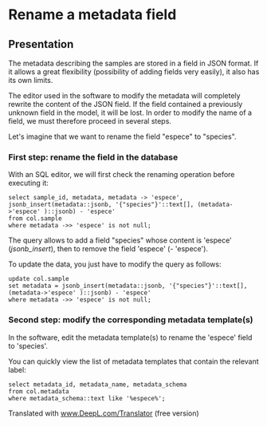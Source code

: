 # Rename a metadata field

## Presentation

The metadata describing the samples are stored in a field in JSON format. If it allows a great flexibility (possibility of adding fields very easily), it also has its own limits.

The editor used in the software to modify the metadata will completely rewrite the content of the JSON field. If the field contained a previously unknown field in the model, it will be lost.
In order to modify the name of a field, we must therefore proceed in several steps.

Let's imagine that we want to rename the field "espece" to "species".

### First step: rename the field in the database

With an SQL editor, we will first check the renaming operation before executing it: 

~~~
select sample_id, metadata, metadata -> 'espece',
jsonb_insert(metadata::jsonb, '{"species"}'::text[], (metadata->'espece' )::jsonb) - 'espece'
from col.sample 
where metadata ->> 'espece' is not null;
~~~

The query allows to add a field "species" whose content is 'espece' (*jsonb_insert*), then to remove the field 'espece' (- 'espece').

To update the data, you just have to modify the query as follows: 

~~~
update col.sample 
set metadata = jsonb_insert(metadata::jsonb, '{"species"}'::text[], (metadata->'espece' )::jsonb) - 'espece'
where metadata ->> 'espece' is not null;
~~~

### Second step: modify the corresponding metadata template(s)

In the software, edit the metadata template(s) to rename the 'espece' field to 'species'.

You can quickly view the list of metadata templates that contain the relevant label:

~~~
select metadata_id, metadata_name, metadata_schema
from col.metadata
where metadata_schema::text like '%espece%';
~~~

Translated with www.DeepL.com/Translator (free version)